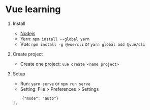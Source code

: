 # Vue learning

1. Install

    - [Nodejs](https://nodejs.org/dist/v16.15.0/node-v16.15.0-x64.msi)
    - Yarn: `npm install --global yarn`
    - Vue: `npm install -g @vue/cli` or `yarn global add @vue/cli`

2. Create project
    - Create one project: `vue create <name project>`

3. Setup
    - Run: `yarn serve` or `npm run serve`
    - Setting: File > Preferences > Settings
    ```"eslint.workingDirectories": [
        {"mode": "auto"}
    ],
    ```